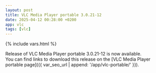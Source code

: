 ```yaml
---
layout: post
title: VLC Media Player portable 3.0.21-12
date: 2025-04-12 00:28:00 +0200
app: vlc
tags: [vlc]
---
```

{% include vars.html %}

Release of VLC Media Player portable 3.0.21-12 is now available.<br />
You can find links to download this release on the [VLC Media Player portable page]({{ var_seo_url | append: '/app/vlc-portable/' }}).
